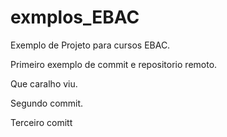 # exmplos_EBAC
Exemplo de Projeto para cursos EBAC.

Primeiro exemplo de commit e repositorio remoto.

Que caralho viu. 

Segundo commit.

Terceiro comitt